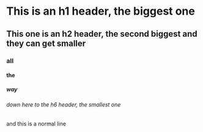 # This is an h1 header, the biggest one
## This one is an h2 header, the second biggest and they can get smaller 
### all
#### the
##### way
###### down here to the h6 header, the smallest one
and this is a normal line
